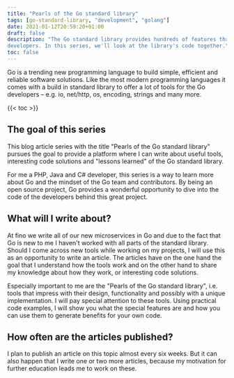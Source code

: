 ```yaml
---
title: "Pearls of the Go standard library"
tags: [go-standard-library, "development", "golang"]
date: 2021-01-12T20:59:20+01:00
draft: false
description: "The Go standard library provides hundreds of features that make life easier for us Go 
developers. In this series, we'll look at the library's code together."
toc: false
---
```


Go is a trending new programming language to build simple, efficient and reliable software solutions. Like the most modern programming languages it comes with a build in standard library to offer a lot of tools for the Go developers – e.g. io, net/http, os, encoding, strings and many more.

{{< toc >}}

## The goal of this series

This blog article series with the title "Pearls of the Go standard library" pursues the goal to provide a platform where I can write about useful tools, interesting code solutions and "lessons learned" of the Go standard library.

For me a PHP, Java and C# developer, this series is a way to learn more about Go and the mindset of the Go team and contributors. By being an open source project, Go provides a wonderful opportunity to dive into the code of the developers behind this great project.

## What will I write about?

At fino we write all of our new microservices in Go and due to the fact that Go is new to me I haven't worked with all parts of the standard library. Should I come across new tools while working on my projects, I will use this as an opportunity to write an article. The articles have on the one hand the goal that I understand how the tools work and on the other hand to share my knowledge about how they work, or interesting code solutions.

Especially important to me are the "Pearls of the Go standard library", i.e. tools that impress with their design, functionality and possibly with a unique implementation. I will pay special attention to these tools. Using practical code examples, I will show you what the special features are and how you can use them to generate benefits for your own code.

## How often are the articles published?

I plan to publish an article on this topic almost every six weeks. But it can also happen that I write one or two more articles, because my motivation for further education leads me to work on these.
